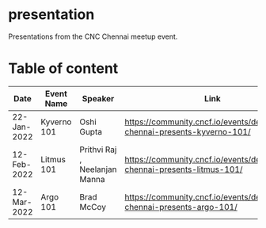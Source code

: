 # presentation
Presentations from the CNC Chennai meetup event.

# Table of content

| Date  | Event Name | Speaker | Link | Document |
| --- | --- | --- | --- | --- |
| 22-Jan-2022 | Kyverno 101 | Oshi Gupta | https://community.cncf.io/events/details/cncf-chennai-presents-kyverno-101/ | https://cloudyuga.guru/hands_on_lab/kyverno-introduction/ |
| 12-Feb-2022 | Litmus 101 | Prithvi Raj , Neelanjan Manna | https://community.cncf.io/events/details/cncf-chennai-presents-litmus-101/ | github.com/litmuschaos/litmus , docs.litmuschaos.io |
| 12-Mar-2022 | Argo 101 | Brad McCoy | https://community.cncf.io/events/details/cncf-chennai-presents-argo-101/ | https://www.weave.works/technologies/gitops/ , https://github.com/bradmccoydev/argo-demo/blob/main/.github/workflows/ci.yml , |
